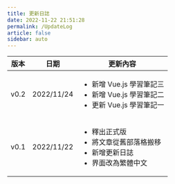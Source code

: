 ```yaml
---
title: 更新日誌
date: 2022-11-22 21:51:28
permalink: /UpdateLog
article: false
sidebar: auto
---
```


| 版本 | 日期 | 更新內容 |
| ---- | ---- | ----- |
| v0.2 | 2022/11/24 | <ul><li>新增 Vue.js 學習筆記三</li><li>新增 Vue.js 學習筆記二</li><li>更新 Vue.js 學習筆記一</li></ul> |
| v0.1 | 2022/11/22 | <ul><li>釋出正式版</li><li>將文章從舊部落格搬移</li><li>新增更新日誌</li><li>界面改為繁體中文</li></ul> |